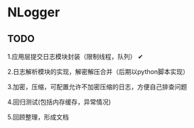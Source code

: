 # NLogger
## TODO
1.应用层提交日志模块封装（限制线程，队列） ✔

2.日志解析模块的实现，解密解压合并（后期以python脚本实现）

3.加密，压缩，可配置允许不加密压缩的日志，方便自己排查问题

4.回归测试(包括内存缓存，异常情况)

5.回顾整理，形成文档
